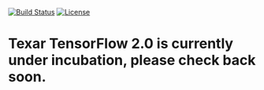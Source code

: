 [![Build Status](https://travis-ci.org/asyml/texar.svg?branch=master)](https://travis-ci.org/asyml/texar)
[![License](https://img.shields.io/badge/license-Apache%202.0-blue.svg)](https://github.com/asyml/texar/blob/master/LICENSE)
 
# Texar TensorFlow 2.0 is currently under incubation, please check back soon.
